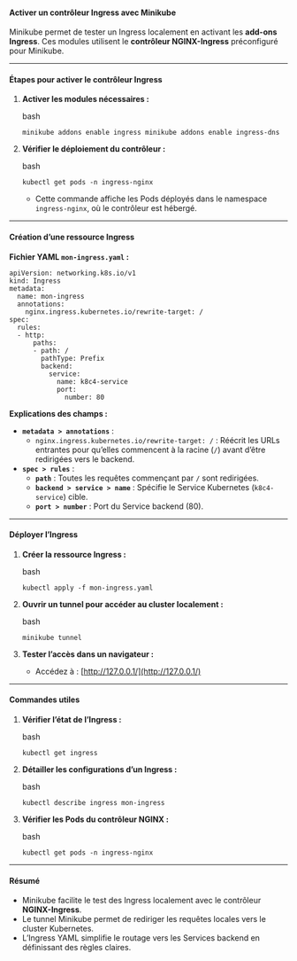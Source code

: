 #### **Activer un contrôleur Ingress avec Minikube**

Minikube permet de tester un Ingress localement en activant les **add-ons Ingress**. Ces modules utilisent le **contrôleur NGINX-Ingress** préconfiguré pour Minikube.

---

#### **Étapes pour activer le contrôleur Ingress**

1. **Activer les modules nécessaires :**
    
    bash
    
    `minikube addons enable ingress minikube addons enable ingress-dns`
    
2. **Vérifier le déploiement du contrôleur :**
    
    bash
    
    `kubectl get pods -n ingress-nginx`
    
    - Cette commande affiche les Pods déployés dans le namespace `ingress-nginx`, où le contrôleur est hébergé.

---

#### **Création d’une ressource Ingress**

**Fichier YAML `mon-ingress.yaml` :**

	apiVersion: networking.k8s.io/v1
	kind: Ingress
	metadata:
	  name: mon-ingress
	  annotations:
	    nginx.ingress.kubernetes.io/rewrite-target: /
	spec:
	  rules:
	  - http:
	      paths:
	      - path: /
	        pathType: Prefix
	        backend:
	          service:
	            name: k8c4-service
	            port:
	              number: 80

**Explications des champs :**

- **`metadata > annotations`** :
    - `nginx.ingress.kubernetes.io/rewrite-target: /` : Réécrit les URLs entrantes pour qu’elles commencent à la racine (`/`) avant d’être redirigées vers le backend.
- **`spec > rules`** :
    - **`path`** : Toutes les requêtes commençant par `/` sont redirigées.
    - **`backend > service > name`** : Spécifie le Service Kubernetes (`k8c4-service`) cible.
    - **`port > number`** : Port du Service backend (80).

---

#### **Déployer l’Ingress**

1. **Créer la ressource Ingress :**
    
    bash
    
    `kubectl apply -f mon-ingress.yaml`
    
2. **Ouvrir un tunnel pour accéder au cluster localement :**
    
    bash
    
    `minikube tunnel`
    
3. **Tester l’accès dans un navigateur :**
    
    - Accédez à : [http://127.0.0.1/](http://127.0.0.1/)

---

#### **Commandes utiles**

1. **Vérifier l’état de l’Ingress :**
    
    bash
    
    `kubectl get ingress`
    
2. **Détailler les configurations d’un Ingress :**
    
    bash
    
    `kubectl describe ingress mon-ingress`
    
3. **Vérifier les Pods du contrôleur NGINX :**
    
    bash
    
    `kubectl get pods -n ingress-nginx`
    

---

#### **Résumé**

- Minikube facilite le test des Ingress localement avec le contrôleur **NGINX-Ingress**.
- Le tunnel Minikube permet de rediriger les requêtes locales vers le cluster Kubernetes.
- L’Ingress YAML simplifie le routage vers les Services backend en définissant des règles claires.